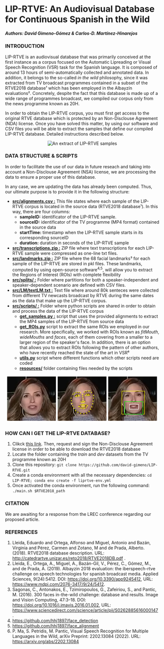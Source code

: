 # LIP-RTVE: An Audiovisual Database for Continuous Spanish in the Wild
##### Authors: David Gimeno-Gómez & Carlos-D. Martínez-Hinarejos

### INTRODUCTION
LIP-RTVE is an audiovisual database that was primarily conceived at the first instance as a corpus focused on the Automatic Lipreading or Visual Speech Recognition (VSR) task for the Spanish language. It is composed of around 13 hours of semi-automatically collected and annotated data. In addition, it belongs to the so-called _in the wild_ philosophy, since it was extracted from TV broadcast programmes contained in a subset of the RTVE2018 database¹ which has been employed in the Albayzín evaluations². Concretely, despite the fact that this database is made up of a wide range of programmes broadcast, we compiled our corpus only from the news programme known as 20H.

In order to obtain the LIP-RTVE corpus, you must first get access to the original RTVE database which is protected by an Non-Disclouse Agreement (NDA) license. Once you have solved this matter, by using our software and CSV files you will be able to extract the samples that define our compiled LIP-RTVE database. Detailed instructions described below.

<p align="center">
  <img src="https://github.com/david-gimeno/LIP-RTVE/blob/main/docs/samples_corpus.gif" width="500" alt="An extract of LIP-RTVE samples"/>
</p>

### DATA STRUCTURE & SCRIPTS

In order to facilitate the use of our data in future reseach and taking into account a Non-Disclouse Agreement (NSA) license, we are
processing the data to ensure a proper use of this database.

In any case, we are updating the data has already been computed. Thus, our ultimate purpose is to provide it in the following structure:

- [**src/alignments.csv :**](https://github.com/david-gimeno/LIP-RTVE/blob/main/data/alignments.csv) This file states where each sample of the LIP-RTVE corpus is located in the source data (RTVE2018 database¹). In this way, there are four columns:
     - **sampleID:** identificator of the LIP-RTVE sample.
     - **sourceID:** identificator of the TV programme (MP4 format) contained in the source data
     - **startTime:** timestamp when the LIP-RTVE sample starts in its corresponding sourceID
     - **duration:** duration in seconds of the LIP-RTVE sample
- [**src/transcriptions.zip :**]() ZIP file where text transcriptions for each LIP-RTVE sample were compressed as one-line txt files.
- [**src/landmarks.zip :**]() ZIP file where the 68 facial landmarks³ for each sample of the LIP-RTVE are stored in pkl files. These landmarks, computed by using open-source software<sup>4,5</sup>, will allow you to extract the Regions of Interest (ROIs) with complete flexibility
- [**src/splits/ :**]() Folder where partitions for both a speaker-independent and speaker-dependent scenario are defined with CSV files.
- [**src/LM/textLM.txt :**]() Text file where around 80k senteces were collected from different TV newcasts broadcast by RTVE during the same dates as the data that make up the LIP-RTVE corpus. 
- [**src/scripts/ :**]() Folder where python scripts are shared in order to obtain and process the data of the LIP-RTVE corpus
  - [**get_samples.py :**]() script that uses the provided alignments to extract the MP4 samples of the LIP-RTVE from source data
  - [**get_ROIs.py**]() script to extract the same ROIs we employed in our research. More specifically, we worked with ROIs known as _fitMouth_, _wideMouths_ and _faces_, each of them covering from a smaller to a larger region of the speaker's face. In addition, there is an option that allows you to extract ROIs following the pattern of other authors, who have recently reached the state of the art in VSR⁶
  - [**utils.py**]() script where different functions which other scripts need are coded
  - [**resources/**]() folder containing files needed by the scripts

<p align="center">
  <img src="https://github.com/david-gimeno/LIP-RTVE/blob/main/docs/roi_extraction_process.png" width="500" alt="An extract of LIP-RTVE samples"/>
</p>

### HOW CAN I GET THE LIP-RTVE DATABASE? 

1. Clikck [this link](http://catedrartve.unizar.es/rtvedatabase.html). Then, request and sign the Non-Disclouse Agreement license in order to be able to download the RTVE2018 database 
2. Locate the folder containing the _train_ and _dev_ datasets from the TV programme known as 20H
3. Clone this repository: ```git clone https://github.com/david-gimeno/LIP-RTVE.git```
4. Create a conda environment with all the necessary dependencies: ```cd LIP-RTVE; conda env create -f liprtve-env.yml```
5. Once activated the conda environment, run the following command: ```./main.sh $RTVE2018_path```

### CITATION
We are awaiting for a response from the LREC conference regarding our proposed article.

### REFERENCES

1. Lleida, Eduardo and Ortega, Alfonso and Miguel, Antonio and Bazán, Virginia and Pérez, Carmen and Zotano, M and de Prada, Alberto. (2018). RTVE2018 database description. URL: http://catedrartve.unizar.es/reto2018/RTVE2018DB.pdf .
2. Lleida, E., Ortega, A., Miguel, A., Bazán-Gil, V., Pérez, C., Gómez, M., and de Prada, A. (2019). Albayzin 2018 evaluation: the iberspeech-rtve challenge on speech technologies for spanish broadcast media. Applied Sciences, 9(24):5412. DOI: https://doi.org/10.3390/app9245412, URL: https://www.mdpi.com/2076-3417/9/24/5412.
3. Sagonas, C., Antonakos, E., Tzimiropoulos, G., Zafeiriou, S., and Pantic, M. (2016). 300 faces in-the-wild challenge: database and results. Image and
Vision Computing, 47:3–18. DOI: https://doi.org/10.1016/j.imavis.2016.01.002, URL: https://www.sciencedirect.com/science/article/pii/S0262885616000147 .
4. https://github.com/hhj1897/face_detection
5. https://github.com/hhj1897/face_alignment
6. P. Ma, S. Petridis, M. Pantic, Visual Speech Recognition for Multiple Languages in the Wild, arXiv Preprint: 2202.13084 (2022). URL: https://arxiv.org/abs/2202.13084
